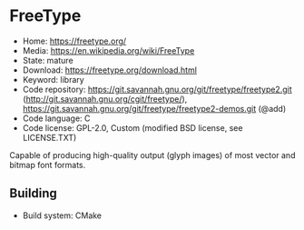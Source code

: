 # FreeType

- Home: https://freetype.org/
- Media: https://en.wikipedia.org/wiki/FreeType
- State: mature
- Download: https://freetype.org/download.html
- Keyword: library
- Code repository: https://git.savannah.gnu.org/git/freetype/freetype2.git (http://git.savannah.gnu.org/cgit/freetype/), https://git.savannah.gnu.org/git/freetype/freetype2-demos.git (@add)
- Code language: C
- Code license: GPL-2.0, Custom (modified BSD license, see LICENSE.TXT)

Capable of producing high-quality output (glyph images) of most vector and bitmap font formats.

## Building

- Build system: CMake
